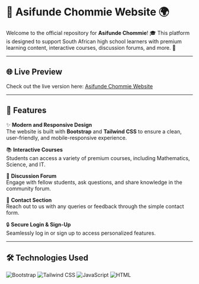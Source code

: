 # 🌟 Asifunde Chommie Website 🌍

Welcome to the official repository for **Asifunde Chommie**! 🎓 This platform is designed to support South African high school learners with premium learning content, interactive courses, discussion forums, and more. 🚀

---

## 🌐 Live Preview
Check out the live version here: [Asifunde Chommie Website](#) 

---

## 📖 Features

✨ **Modern and Responsive Design**  
The website is built with **Bootstrap** and **Tailwind CSS** to ensure a clean, user-friendly, and mobile-responsive experience.

📚 **Interactive Courses**  
Students can access a variety of premium courses, including Mathematics, Science, and IT.

💬 **Discussion Forum**  
Engage with fellow students, ask questions, and share knowledge in the community forum.

💌 **Contact Section**  
Reach out to us with any queries or feedback through the simple contact form.

🔒 **Secure Login & Sign-Up**  
Seamlessly log in or sign up to access personalized features.

---

## 🛠️ Technologies Used

![Bootstrap](https://skillicons.dev/icons?i=bootstrap)
![Tailwind CSS](https://skillicons.dev/icons?i=tailwind)
![JavaScript](https://skillicons.dev/icons?i=js)
![HTML](https://skillicons.dev/icons?i=html)


